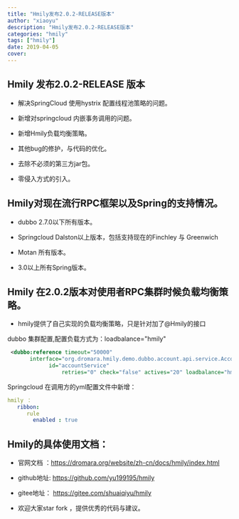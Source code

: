 ```yaml
---
title: "Hmily发布2.0.2-RELEASE版本"
author: "xiaoyu"
description: "Hmily发布2.0.2-RELEASE版本"
categories: "hmily"
tags: ["hmily"]
date: 2019-04-05
cover:
---
```


## Hmily 发布2.0.2-RELEASE 版本
* 解决SpringCloud 使用hystrix 配置线程池策略的问题。

* 新增对springcloud 内嵌事务调用的问题。

* 新增Hmily负载均衡策略。

* 其他bug的修护，与代码的优化。

* 去除不必须的第三方jar包。

* 零侵入方式的引入。

## Hmily对现在流行RPC框架以及Spring的支持情况。

* dubbo 2.7.0以下所有版本。

* Springcloud Dalston以上版本，包括支持现在的Finchley 与 Greenwich

* Motan 所有版本。

* 3.0以上所有Spring版本。

## Hmily 在2.0.2版本对使用者RPC集群时候负载均衡策略。
 
 * hmily提供了自己实现的负载均衡策略，只是针对加了@Hmily的接口

dubbo 集群配置,配置负载方式为：loadbalance="hmily"
```xml
 <dubbo:reference timeout="50000" 
       interface="org.dromara.hmily.demo.dubbo.account.api.service.AccountService"          
             id="accountService"
                 retries="0" check="false" actives="20" loadbalance="hmily"/>
```                 

Springcloud 在调用方的yml配置文件中新增：

```yml
hmily ：
   ribbon:
      rule
        enabled : true
```
## Hmily的具体使用文档：

* 官网文档 ：https://dromara.org/website/zh-cn/docs/hmily/index.html

* github地址: https://github.com/yu199195/hmily

* gitee地址： https://gitee.com/shuaiqiyu/hmily

* 欢迎大家star fork ，提供优秀的代码与建议。